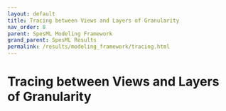 ```yaml
---
layout: default
title: Tracing between Views and Layers of Granularity
nav_order: 8
parent: SpesML Modeling Framework
grand_parent: SpesML Results
permalink: /results/modeling_framework/tracing.html
---
```

# Tracing between Views and Layers of Granularity
